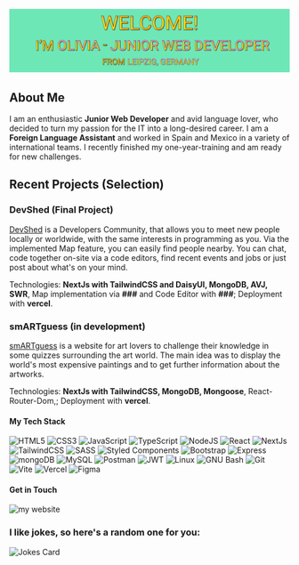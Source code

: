 ![header](./header.png)

## About Me
I am an enthusiastic **Junior Web Developer** and avid language lover, who decided to turn my passion for the IT into a
long-desired career. I am a **Foreign Language Assistant** and worked in Spain and Mexico in a variety of international teams. I recently finished my one-year-training and am ready for new challenges.

## Recent Projects (Selection)

### DevShed (Final Project)
[DevShed](https://devshed.vercel.app/) is a Developers Community, that allows you to meet new people locally or worldwide, with the same interests in programming as you. Via the implemented Map feature, you can easily find people nearby. You can chat, code together on-site via a code editors, find recent events and jobs or just post about what's on your mind.

Technologies: **NextJs with TailwindCSS and DaisyUI, MongoDB, AVJ, SWR**, Map implementation via **###** and Code Editor with **###**; Deployment with **vercel**.

### smARTguess (in development)
[smARTguess](https://github.com/pagoli) is a website for art lovers to challenge their knowledge in some quizzes surrounding the art world. The main idea was to display the world's most expensive paintings and to get further information about the artworks.

Technologies: **NextJs with TailwindCSS, MongoDB, Mongoose**, React-Router-Dom,; Deployment with **vercel**.
<!--
### My Portfolio Site
![my website](https://img.shields.io/badge/website-000000?style=for-the-badge&logo=About.me&logoColor=white)
-->

#### My Tech Stack
![HTML5](https://img.shields.io/badge/HTML5-E34F26?style=for-the-badge&logo=html5&logoColor=white)
![CSS3](https://img.shields.io/badge/CSS3-1572B6?style=for-the-badge&logo=css3&logoColor=white)
![JavaScript](https://img.shields.io/badge/javascript-010101?&style=for-the-badge&logo=javascript&logoColor=yellow)
![TypeScript](https://img.shields.io/badge/TypeScript-007ACC?style=for-the-badge&logo=typescript&logoColor=white)
![NodeJS](https://img.shields.io/badge/Node.js-339933?style=for-the-badge&logo=nodedotjs&logoColor=white)
![React](https://img.shields.io/badge/React-20232A?style=for-the-badge&logo=react&logoColor=61DAFB)
![NextJs](https://img.shields.io/badge/next.js-000000?style=for-the-badge&logo=nextdotjs&logoColor=white)
![TailwindCSS](https://img.shields.io/badge/Tailwind_CSS-38B2AC?style=for-the-badge&logo=tailwind-css&logoColor=white)
![SASS](https://img.shields.io/badge/Sass-CC6699?style=for-the-badge&logo=sass&logoColor=white)
![Styled Components](https://img.shields.io/badge/styled--components-DB7093?style=for-the-badge&logo=styled-components&logoColor=white)
![Bootstrap](https://img.shields.io/badge/Bootstrap-563D7C?style=for-the-badge&logo=bootstrap&logoColor=white)
![Express](https://img.shields.io/badge/Express.js-000000?style=for-the-badge&logo=express&logoColor=white)
![mongoDB](https://img.shields.io/badge/MongoDB-4EA94B?style=for-the-badge&logo=mongodb&logoColor=white)
![MySQL](https://img.shields.io/badge/MySQL-005C84?style=for-the-badge&logo=mysql&logoColor=white)
![Postman](https://img.shields.io/badge/Postman-FF6C37?style=for-the-badge&logo=Postman&logoColor=white)
![JWT](https://img.shields.io/badge/JWT-000000?style=for-the-badge&logo=JSON%20web%20tokens&logoColor=white)
![Linux](https://img.shields.io/badge/Linux-fff?style=for-the-badge&logo=linux&logoColor=black)
![GNU Bash](https://img.shields.io/badge/GNU%20Bash-green?style=for-the-badge&logo=GNU%20Bash&logoColor=white)
![Git](https://img.shields.io/badge/GIT-E44C30?style=for-the-badge&logo=git&logoColor=white)
![Vite](https://img.shields.io/badge/Vite-B73BFE?style=for-the-badge&logo=vite&logoColor=FFD62E)
![Vercel](https://img.shields.io/badge/Vercel-000000?style=for-the-badge&logo=vercel&logoColor=white)
![Figma](https://img.shields.io/badge/Figma-F24E1E?style=for-the-badge&logo=figma&logoColor=white)

<!-- ![Stripe](https://img.shields.io/badge/Stripe-626CD9?style=for-the-badge&logo=Stripe&logoColor=white) -->
<!-- ![Socket.io](https://img.shields.io/badge/Socket.io-010101?&style=for-the-badge&logo=Socket.io&logoColor=white) -->
<!-- ![ThreeJS](https://img.shields.io/badge/ThreeJs-black?style=for-the-badge&logo=three.js&logoColor=white) -->

#### Get in Touch
![my website](https://img.shields.io/badge/website-000000?style=for-the-badge&logo=About.me&logoColor=white)

### I like jokes, so here's a random one for you:
![Jokes Card](https://readme-jokes.vercel.app/api)
